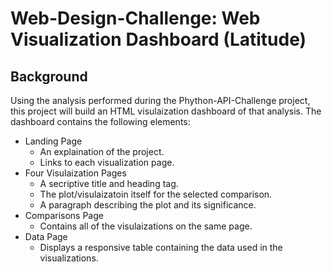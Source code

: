 # Web-Design-Challenge: Web Visualization Dashboard (Latitude)

## Background
Using the analysis performed during the Phython-API-Challenge project, this project will build an HTML visulaization dashboard of that analysis.  The dashboard contains the following elements:
* Landing Page  
  - An explaination of the project.  
  - Links to each visualization page.  
* Four Visulaization Pages 
  - A secriptive title and heading tag.  
  - The plot/visulaizatoin itself for the selected comparison.  
  - A paragraph describing the plot and its significance.
* Comparisons Page  
  - Contains all of the visulaizations on the same page.
* Data Page  
  - Displays a responsive table containing the data used in the visualizations.
